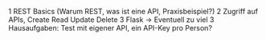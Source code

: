 ﻿1 REST Basics (Warum REST, was ist eine API, Praxisbeispiel?)
2 Zugriff auf APIs, Create Read Update Delete
3 Flask -> Eventuell zu viel
3 Hausaufgaben: Test mit eigener API, ein API-Key pro Person?